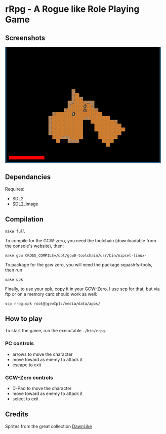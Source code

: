 # rRpg - A Rogue like Role Playing Game

## Screenshots

![screenshot](screenshots/in-game.png "In game")

## Dependancies

Requires:

* SDL2
* SDL2_image

## Compilation

	make full

To compile for the GCW-zero, you need the toolchain (downloadable from the
console's website), then:

	make gcw CROSS_COMPILE=/opt/gcw0-toolchain/usr/bin/mipsel-linux-

To package for the gcw zero, you will need the package squashfs-tools, then run

	make opk

Finally, to use your opk, copy it in your GCW-Zero. I use scp for that, but via
ftp or on a memory card should work as well:

	scp rrpg.opk root@[gcwIp]:/media/data/apps/

## How to play

To start the game, run the executable ```./bin/rrpg```.

### PC controls

* arrows to move the character
* move toward as enemy to attack it
* escape to exit

### GCW-Zero controls

* D-Pad to move the character
* move toward as enemy to attack it
* select to exit

## Credits

Sprites from the great collection [DawnLike](https://opengameart.org/content/dawnlike-16x16-universal-rogue-like-tileset-v181)
